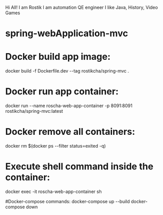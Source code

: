 Hi All!
I am Rostik
I am automation QE engineer 
I like Java, History, Video Games

# spring-webApplication-mvc

# Docker build app image:
docker build -f Dockerfile.dev --tag rostikcha/spring-mvc .

# Docker run app container:
docker run --name roscha-web-app-container -p 8091:8091 rostikcha/spring-mvc:latest

# Docker remove all containers:
docker rm $(docker ps --filter status=exited -q)

# Execute shell command inside the container:
docker exec -it roscha-web-app-container sh

#Docker-compose commands:
docker-compose up --build
docker-compose down
